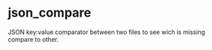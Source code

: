 # json_compare
JSON key:value comparator between two files to see wich is missing compare to other.
